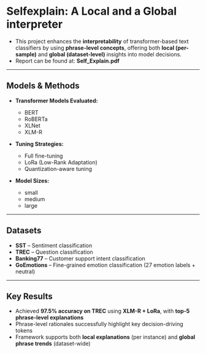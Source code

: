 # Selfexplain: A Local and a Global interpreter
- This project enhances the **interpretability** of transformer-based text classifiers by using **phrase-level concepts**, offering both **local (per-sample)** and **global (dataset-level)** insights into model decisions.
- Report can be found at: **Self_Explain.pdf**
---

## Models & Methods

- **Transformer Models Evaluated:**  
  - BERT  
  - RoBERTa  
  - XLNet  
  - XLM-R  

- **Tuning Strategies:**  
  - Full fine-tuning  
  - LoRa (Low-Rank Adaptation)  
  - Quantization-aware tuning  

- **Model Sizes:**  
  - small
  - medium
  - large

---

## Datasets

- **SST** – Sentiment classification  
- **TREC** – Question classification  
- **Banking77** – Customer support intent classification  
- **GoEmotions** – Fine-grained emotion classification (27 emotion labels + neutral)

---

## Key Results

- Achieved **97.5% accuracy on TREC** using **XLM-R + LoRa**, with **top-5 phrase-level explanations**
- Phrase-level rationales successfully highlight key decision-driving tokens
- Framework supports both **local explanations** (per instance) and **global phrase trends** (dataset-wide)
